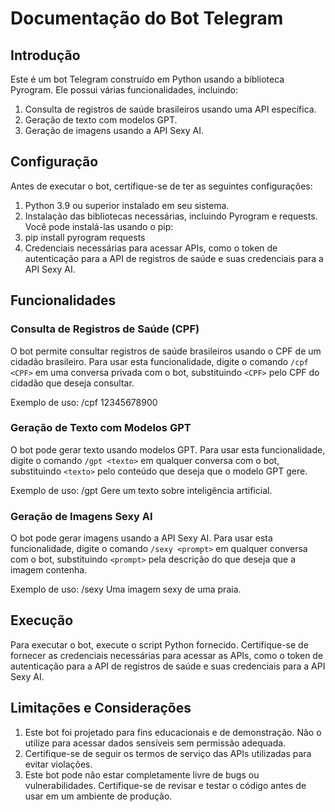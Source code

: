 # Documentação do Bot Telegram

## Introdução
Este é um bot Telegram construído em Python usando a biblioteca Pyrogram. Ele possui várias funcionalidades, incluindo:

1. Consulta de registros de saúde brasileiros usando uma API específica.
2. Geração de texto com modelos GPT.
3. Geração de imagens usando a API Sexy AI.

## Configuração
Antes de executar o bot, certifique-se de ter as seguintes configurações:

1. Python 3.9 ou superior instalado em seu sistema.
2. Instalação das bibliotecas necessárias, incluindo Pyrogram e requests. Você pode instalá-las usando o pip:
3. pip install pyrogram requests
4. Credenciais necessárias para acessar APIs, como o token de autenticação para a API de registros de saúde e suas credenciais para a API Sexy AI.

## Funcionalidades

### Consulta de Registros de Saúde (CPF)
O bot permite consultar registros de saúde brasileiros usando o CPF de um cidadão brasileiro. Para usar esta funcionalidade, digite o comando `/cpf <CPF>` em uma conversa privada com o bot, substituindo `<CPF>` pelo CPF do cidadão que deseja consultar.

Exemplo de uso:
/cpf 12345678900

### Geração de Texto com Modelos GPT
O bot pode gerar texto usando modelos GPT. Para usar esta funcionalidade, digite o comando `/gpt <texto>` em qualquer conversa com o bot, substituindo `<texto>` pelo conteúdo que deseja que o modelo GPT gere.

Exemplo de uso:
/gpt Gere um texto sobre inteligência artificial.

### Geração de Imagens Sexy AI
O bot pode gerar imagens usando a API Sexy AI. Para usar esta funcionalidade, digite o comando `/sexy <prompt>` em qualquer conversa com o bot, substituindo `<prompt>` pela descrição do que deseja que a imagem contenha.

Exemplo de uso:
/sexy Uma imagem sexy de uma praia.

## Execução
Para executar o bot, execute o script Python fornecido. Certifique-se de fornecer as credenciais necessárias para acessar as APIs, como o token de autenticação para a API de registros de saúde e suas credenciais para a API Sexy AI.

## Limitações e Considerações
1. Este bot foi projetado para fins educacionais e de demonstração. Não o utilize para acessar dados sensíveis sem permissão adequada.
2. Certifique-se de seguir os termos de serviço das APIs utilizadas para evitar violações.
3. Este bot pode não estar completamente livre de bugs ou vulnerabilidades. Certifique-se de revisar e testar o código antes de usar em um ambiente de produção.

